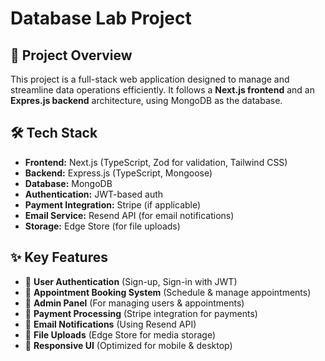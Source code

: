 # Database Lab Project

## 🚀 Project Overview
This project is a full-stack web application designed to manage and streamline data operations efficiently. It follows a **Next.js frontend** and an **Expres.js backend** architecture, using MongoDB as the database.

## 🛠️ Tech Stack
- **Frontend:** Next.js (TypeScript, Zod for validation, Tailwind CSS)
- **Backend:** Express.js (TypeScript, Mongoose)
- **Database:** MongoDB
- **Authentication:** JWT-based auth
- **Payment Integration:** Stripe (if applicable)
- **Email Service:** Resend API (for email notifications)
- **Storage:** Edge Store (for file uploads)

## ✨ Key Features
- 🔹 **User Authentication** (Sign-up, Sign-in with JWT)  
- 🔹 **Appointment Booking System** (Schedule & manage appointments)  
- 🔹 **Admin Panel** (For managing users & appointments)  
- 🔹 **Payment Processing** (Stripe integration for payments)  
- 🔹 **Email Notifications** (Using Resend API)  
- 🔹 **File Uploads** (Edge Store for media storage)  
- 🔹 **Responsive UI** (Optimized for mobile & desktop)  


